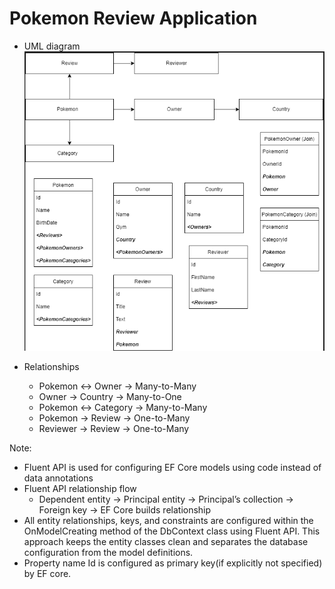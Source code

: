 <h1>Pokemon Review Application</h1>

- UML diagram
 ![UML Diagram](https://github.com/PaiAnuradha/PokemonReviewApp/blob/master/PokemonReview/UMLDiagram.PNG)


- Relationships
  - Pokemon ↔ Owner → Many-to-Many
  - Owner → Country → Many-to-One
  - Pokemon ↔ Category → Many-to-Many
  - Pokemon → Review → One-to-Many
  - Reviewer → Review → One-to-Many

Note:
- Fluent API is used for configuring EF Core models using code instead of data annotations
- Fluent API relationship flow
    - Dependent entity    → Principal entity    → Principal’s collection    → Foreign key    → EF Core builds relationship
- All entity relationships, keys, and constraints are configured within the OnModelCreating method of the DbContext class using Fluent API. This approach keeps the entity classes clean and separates the database configuration from the model definitions.
- Property name Id is configured as primary key(if explicitly not specified) by EF core. 
    
